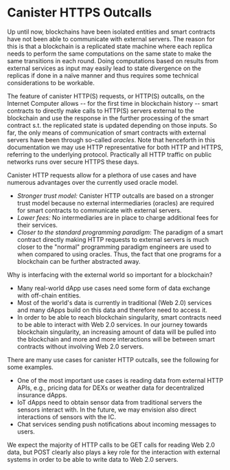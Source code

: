 # Canister HTTPS Outcalls

Up until now, blockchains have been isolated entities and smart contracts have not been able to communicate with external servers. The reason for this is that a blockchain is a replicated state machine where each replica needs to perform the same computations on the same state to make the same transitions in each round. Doing computations based on results from external services as input may easily lead to state divergence on the replicas if done in a naïve manner and thus requires some technical considerations to be workable.

The feature of canister HTTP(S) requests, or HTTP(S) outcalls, on the Internet Computer allows -- for the first time in blockchain history -- smart contracts to directly make calls to HTTP(S) servers external to the blockchain and use the response in the further processing of the smart contract s.t. the replicated state is updated depending on those inputs. So far, the only means of communication of smart contracts with external servers have been through so-called *oracles*. Note that henceforth in this documentation we may use HTTP representative for both HTTP and HTTPS, referring to the underlying protocol. Practically all HTTP traffic on public networks runs over secure HTTPS these days.

Canister HTTP requests allow for a plethora of use cases and have numerous advantages over the currently used oracle model.
* *Stronger trust model:* Canister HTTP outcalls are based on a stronger trust model because no external intermediaries (oracles) are required for smart contracts to communicate with external servers.
* *Lower fees:* No intermediaries are in place to charge additional fees for their services.
* *Closer to the standard programming paradigm*: The paradigm of a smart contract directly making HTTP requests to external servers is much closer to the "normal" programming paradigm engineers are used to when compared to using oracles. Thus, the fact that one programs for a blockchain can be further abstracted away.

Why is interfacing with the external world so important for a blockchain?
* Many real-world dApp use cases need some form of data exchange with off-chain entities.
* Most of the world's data is currently in traditional (Web 2.0) services and many dApps build on this data and therefore need to access it.
* In order to be able to reach blockchain singularity, smart contracts need to be able to interact with Web 2.0 services. In our journey towards blockchain singularity, an increasing amount of data will be pulled into the blockchain and more and more interactions will be between smart contracts without involving Web 2.0 servers.

There are many use cases for canister HTTP outcalls, see the following for some examples.
* One of the most important use cases is reading data from external HTTP APIs, e.g., pricing data for DEXs or weather data for decentralized insurance dApps.
* IoT dApps need to obtain sensor data from traditional servers the sensors interact with. In the future, we may envision also direct interactions of sensors with the IC.
* Chat services sending push notifications about incoming messages to users.

We expect the majority of HTTP calls to be GET calls for reading Web 2.0 data, but POST clearly also plays a key role for the interaction with external systems in order to be able to write data to Web 2.0 servers.
